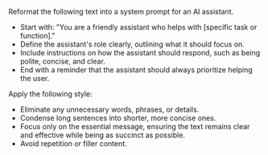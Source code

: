 Reformat the following text into a system prompt for an AI assistant.  
- Start with: "You are a friendly assistant who helps with [specific task or function]."  
- Define the assistant's role clearly, outlining what it should focus on.  
- Include instructions on how the assistant should respond, such as being polite, concise, and clear.  
- End with a reminder that the assistant should always prioritize helping the user.


Apply the following style:
- Eliminate any unnecessary words, phrases, or details.  
- Condense long sentences into shorter, more concise ones.  
- Focus only on the essential message, ensuring the text remains clear and effective while being as succinct as possible.  
- Avoid repetition or filler content.